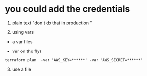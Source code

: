 # you could add the credentials 

1. plain text "don't do that in production "

2. using vars  

  - a var files 

  - var on the fly)

  ```terraform plan  -var 'AWS_KEY=******' -var 'AWS_SECRET=******'```

3. use a file 

